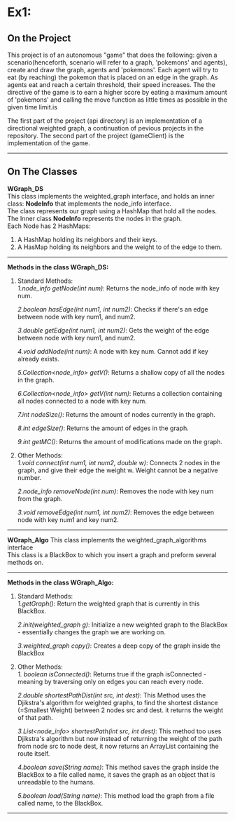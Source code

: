 # Ex1:
## **On the Project**
 This project is of an autonomous "game" that does the following:
 given a scenario(henceforth, scenario will refer to a graph, 'pokemons' and agents), create and draw the graph, agents and 'pokemons'.
 Each agent will try to eat (by reaching) the pokemon that is placed on an edge in the graph.
 As agents eat and reach a certain threshold, their speed increases. 
 The the directive of the game is to earn a higher score by eating a maximum amount of 'pokemons' and calling the move function as little times as possible in the given time    limit.is  
 
 The first part of the project (api directory) is an implementation of a directional weighted graph, a continuation of pevious projects in the repository.
 The second part of the project (gameClient) is the implementation of the game.
***

## **On The Classes**
 **WGraph_DS**  
 This class implements the weighted_graph interface, and holds an inner class: **NodeInfo** that implements the node_info interface.  
 The class represents our graph using a HashMap that hold all the nodes.    
 The Inner class **NodeInfo** represents the nodes in the graph.  
 Each Node has 2 HashMaps:
   1. A HashMap holding its neighbors and their keys.
   2. A HasMap holding its neighbors and the weight to of the edge to them. 
   
 ***
 
**Methods in the class WGraph_DS:**    
 1. Standard Methods:  
    _1.node_info getNode(int num)_: Returns the node_info of node with key num.     
  
    _2.boolean hasEdge(int num1, int num2)_: Checks if there's an edge between node with key num1, and num2. 
   
    _3.double getEdge(int num1, int num2)_:  Gets the weight of the edge between node with key num1, and num2.    
    
    _4.void addNode(int num)_:  A node with key num. Cannot add if key already exists.  
    
    _5.Collection<node_info> getV()_: Returns a shallow copy of all the nodes in the graph.
    
    _6.Collection<node_info> getV(int num)_: Returns a collection containing all nodes connected to a node with key num.
    
    _7.int nodeSize()_: Returns the amount of nodes currently in the graph.
    
    _8.int edgeSize()_: Returns the amount of edges in the graph.
    
    _9.int getMC()_: Returns the amount of modifications made on the graph.
    
  
  2. Other Methods:   
    _1.void connect(int num1, int num2, double w)_: Connects 2 nodes in the graph, and give their edge the weight w. Weight cannot be a negative number. 
     
      _2.node_info removeNode(int num)_: Removes the node with key num from the graph.  
      
      _3.void removeEdge(int num1, int num2)_: Removes the edge between node with key num1 and key num2.
    
   ***
 **WGraph_Algo** 
  This class implements the weighted_graph_algorithms interface  
  This class is a BlackBox to which you insert a graph and preform several methods on.
***
**Methods in the class WGraph_Algo:**
1. Standard Methods:  
    _1.getGraph()_: Return the weighted graph that is currently in this BlackBox.
    
    _2.init(weighted_graph g)_: Initialize a new weighted graph to the BlackBox - essentially changes the graph we are working on.  
      
    _3.weighted_graph copy()_: Creates a deep copy of the graph inside the BlackBox  
    
 2. Other Methods:  
  _1. boolean isConnected()_: Returns true if the graph isConnected - meaning by traversing only on edges you can reach every node. 
   
    _2.double shortestPathDist(int src, int dest)_: This Method uses the Djikstra's algorithm for weighted graphs, to find the shortest distance 
    (=Smallest Weight) between 2 nodes src and dest.
    it returns the weight of that path.  
    
    _3.List<node_info> shortestPath(int src, int dest)_: This method too uses Djikstra's algorithm but now instead of returning
    the weight of the path from node src to node dest, it now returns an ArrayList containing the route itself.  
    
    _4.boolean save(String name)_: This method saves the graph inside the BlackBox to a file called name, it saves the graph as an object that is unreadable to the humans.  
    
    _5.boolean load(String name)_: This method load the graph from a file called name, to the BlackBox.
    
***
